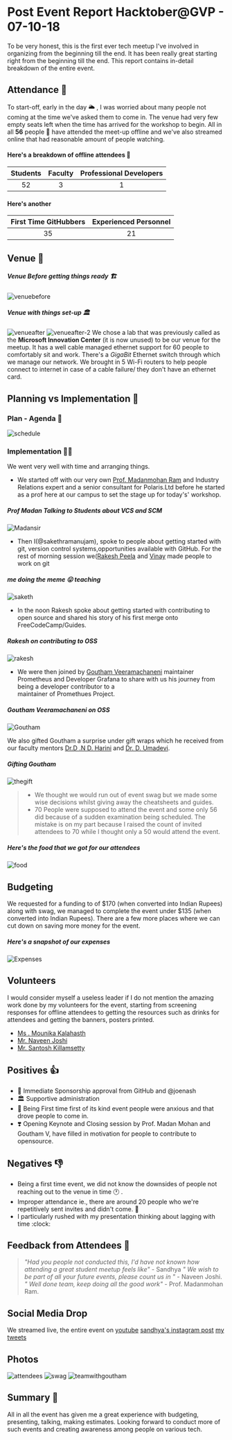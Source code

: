 
# Post Event Report Hacktober@GVP  - 07-10-18
To be very honest, this is the first ever tech meetup I've involved in organizing from the beginning till the end. It has been really great starting right from the beginning till the end. This report contains in-detail breakdown of the entire event.

## Attendance :dancers:
To start-off, early in the day 🌥 , I was worried about many people not coming at the time we've asked them to come in. The venue had very few empty seats left when the time has arrived for the workshop to begin. 
All in all **56** people 👬  have attended the meet-up offline and we've also streamed online that had reasonable amount of people watching.
#### Here's a breakdown of offline attendees 🔬 <br>
| Students       | Faculty | Professional Developers|
|:-------------:|:-------------:|:-----:|
| 52| 3| 1|
#### Here's another
| First Time GitHubbers| Experienced Personnel |
|:-------------:|:-------------:|
| 35|21|

## Venue :school:
##### Venue Before getting things ready 🏗 
![venuebefore](https://res.cloudinary.com/stuartlittle/image/upload/v1538779236/GVPCE(A)/venue-2.jpg)
##### Venue with things set-up 🏛 
![venueafter](https://res.cloudinary.com/stuartlittle/image/upload/v1538919900/R0010103.jpg)
![venueafter-2](https://res.cloudinary.com/stuartlittle/image/upload/v1538925164/IMG20181007092901.jpg)
We chose a lab that was previously called as the **Microsoft Innovation Center** (it is now unused) to be our venue for the meetup. It has a well cable managed ethernet support for 60 people to comfortably sit and work. There's a *GigaBit* Ethernet switch through which we manage our network. We brought in 5 Wi-Fi routers to help people connect to internet in case of a cable failure/ they don't have an ethernet card.

## Planning vs Implementation :paperclip:
### Plan - Agenda 📆 
![schedule](https://res.cloudinary.com/stuartlittle/image/upload/v1538921101/schedule.png)
### Implementation 👨‍💻 
We went very well with time and arranging things. 

- We started off with our very own [Prof. Madanmohan Ram](mailto:jmadanmohan@gvpce.ac.in) and Industry Relations expert and a senior consultant for Polaris.Ltd before he started as a prof here at our campus to set the stage up for today's' workshop.
##### Prof Madan Talking to Students about VCS and SCM
![Madansir](https://res.cloudinary.com/stuartlittle/image/upload/v1538922692/IMG20181007100510.jpg)
- Then I(@sakethramanujam), spoke to people about getting started with git, version control systems,opportunities available with GitHub. For the rest of morning session we([Rakesh Peela](https://github.com/rakhi2104) and [Vinay](https://github.com/v1nay8) made people to work on git
##### me doing the meme 😛 teaching
![saketh](https://res.cloudinary.com/stuartlittle/image/upload/v1538923151/saketh.png)
- In the noon Rakesh spoke about getting started with contributing to open source and shared his story of his first merge onto FreeCodeCamp/Guides.
##### Rakesh on contributing to OSS
![rakesh](https://res.cloudinary.com/stuartlittle/image/upload/v1538923856/rakesh.png)
- We were then joined by [Goutham Veeramachaneni](https://github.com/gouthamve) maintainer Prometheus and Developer Grafana to share with us his journey from being a developer contributor to a  
maintainer of Promethues Project.
##### Goutham Veeramachaneni on OSS
![Goutham](https://res.cloudinary.com/stuartlittle/image/upload/v1538924048/IMG20181007150059.jpg)

We also gifted Goutham a surprise under gift wraps which he received from our faculty mentors [Dr.D .N D. Harini](harinidhara@gvpce.ac.in) and [Dr. D. Umadevi](umadevi@gvpce.ac.in).
##### Gifting Goutham
![thegift](https://res.cloudinary.com/stuartlittle/image/upload/v1538924145/IMG20181007155601.jpg)

>  - We thought we would run out of event swag but we made some wise decisions whilst giving away the cheatsheets and guides.
> - 70 People were supposed to attend the event and some only 56 did because of a sudden examination being scheduled. The mistake is on my part because I raised the count of invited attendees to 70 while I thought only a 50 would attend the event. 
 ##### Here's the food that we got for our attendees
![food](https://res.cloudinary.com/stuartlittle/image/upload/v1538925182/IMG20181007161639.jpg)

## Budgeting
We requested for a funding to of $170 (when converted into Indian Rupees) along with swag, we managed to complete the event under $135 (when converted into Indian Rupees).
There are a few more places where we can cut down on saving more money for the event.
##### Here's a snapshot of our expenses
![Expenses](https://res.cloudinary.com/stuartlittle/image/upload/v1538924950/budget.png)

## Volunteers
I would consider myself a useless leader if I do not mention the amazing work done by my volunteers for the event, starting from screening responses for offline attendees to getting the resources such as drinks for attendees and getting the banners, posters printed.
- [Ms . Mounika Kalahasth](https://github.com/mounikaKalahasthi7)
- [Mr. Naveen Joshi](https://github.com/naveenjoshii)
- [Mr. Santosh Killamsetty](https://github.com/KILLERKILLAM )

## Positives :+1:
- 💸 Immediate Sponsorship approval from GitHub and @joenash 
- 🏛  Supportive administration 
- 🥇 Being First time first of its kind event people were anxious and that drove people to come in. 
- ❣️ Opening Keynote and Closing session by Prof. Madan Mohan and Goutham V, have filled in motivation for people to contribute to opensource.

## Negatives :-1:
- Being a first time event, we did not know the downsides of people not reaching out to the venue in time 🕐 .
- Improper attendance ie., there are around 20 people who we're repetitively sent invites and didn't come. 🔨 
- I particularly rushed with my presentation thinking about lagging with time :clock:

## Feedback from Attendees :speech_balloon:
> *"Had you people not conducted this, I'd have not known how attending a great student meetup feels like"* - Sandhya
> *" We wish to be part of all your future events, please count us in "* - Naveen Joshi.
> *" Well done team, keep doing all the good work"* - Prof. Madanmohan Ram.

## Social Media Drop 
We streamed live, the entire event on [youtube](https://www.youtube.com/watch?v=U-qkO3-TkBc&t=18351s)
[sandhya's instagram post](https://www.instagram.com/p/BoonmV3B-Qf4TQHIhuUo7OwiJkYULeBQmHXkA00/)
[my tweets](https://twitter.com/saketh_1729/status/1048797984547164160)
## Photos 
![attendees](https://res.cloudinary.com/stuartlittle/image/upload/v1538926263/IMG20181007161852.jpg)
![swag](https://res.cloudinary.com/stuartlittle/image/upload/v1538779240/GVPCE%28A%29/open_package.jpg)
![teamwithgoutham](https://res.cloudinary.com/stuartlittle/image/upload/v1538926510/IMG20181007163559.jpg)

## Summary :thought_balloon:

All in all the event has given me a great experience with budgeting, presenting, talking, making estimates.
Looking forward to conduct more of such events and creating awareness among people on various tech.
